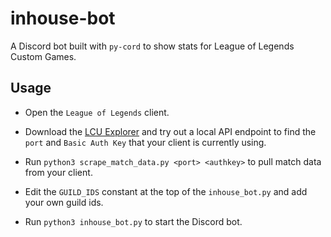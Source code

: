 # inhouse-bot


A Discord bot built with `py-cord` to show stats for League of Legends Custom Games.

## Usage

- Open the `League of Legends` client.

- Download the [LCU Explorer](https://github.com/HextechDocs/lcu-explorer) and try out a local API endpoint to find the `port` and `Basic Auth Key` that your client is currently using.

- Run `python3 scrape_match_data.py <port> <authkey>` to pull match data from your client.

- Edit the `GUILD_IDS` constant at the top of the `inhouse_bot.py` and add your own guild ids.

- Run `python3 inhouse_bot.py` to start the Discord bot.